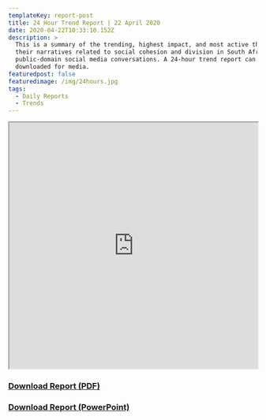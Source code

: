 ```yaml
---
templateKey: report-post
title: 24 Hour Trend Report | 22 April 2020
date: 2020-04-22T10:33:10.152Z
description: >
  This is a summary of the trending, highest impact, and most active themes and
  their narratives related to social cohesion and division in South African
  public-domain social media conversations. A 24-hour trend report can be
  downloaded for media.
featuredpost: false
featuredimage: /img/24hours.jpg
tags:
  - Daily Reports
  - Trends
---
```

<iframe src="https://drive.google.com/file/d/1uoyDJ4EMPXVJ2xRIQZlm6MbIN4aYAp3R/preview" width="100%" height="500"></iframe>
<br> <a href="https://drive.google.com/u/0/uc?id=1uoyDJ4EMPXVJ2xRIQZlm6MbIN4aYAp3R&export=download" target="blank"><h3><strong>Download Report (PDF)</h3></strong></a><a href="https://docs.google.com/presentation/d/1oEGp916DLQYAkAhz1ulZRRCQWziEzMUxLKwD-Gic8Do/edit?usp=sharing" target="blank"><h3><strong>Download Report (PowerPoint)</h3></strong></a>
